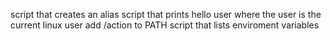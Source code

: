 script that creates an alias
script that prints hello user where the user is the current linux user
add /action to PATH
script that lists enviroment variables
